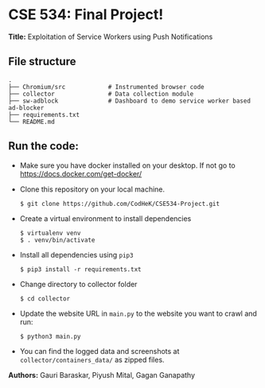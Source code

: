 # CSE 534: Final Project!

**Title:** Exploitation of Service Workers using Push Notifications


## File structure

    .
    ├── Chromium/src            # Instrumented browser code
    ├── collector               # Data collection module 
    ├── sw-adblock              # Dashboard to demo service worker based ad-blocker
    ├── requirements.txt
    └── README.md


## Run the code:

- Make sure you have docker installed on your desktop. If not go to https://docs.docker.com/get-docker/
- Clone this repository on your local machine.
	```
	$ git clone https://github.com/CodHeK/CSE534-Project.git
	```
- Create a virtual environment to install dependencies 
	```
	$ virtualenv venv
	$ . venv/bin/activate
	```
- Install all dependencies using `pip3`
	```
	$ pip3 install -r requirements.txt
	```
- Change directory to collector folder
	```
	$ cd collector
	```
- Update the website URL in `main.py` to the website you want to crawl and run:
	```
	$ python3 main.py
	```

- You can find the logged data and screenshots at `collector/containers_data/` as zipped files.


**Authors:**
Gauri Baraskar, Piyush Mital,  Gagan Ganapathy